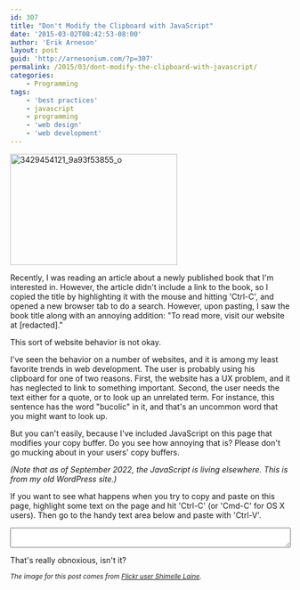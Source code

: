 ```yaml
---
id: 307
title: "Don't Modify the Clipboard with JavaScript"
date: '2015-03-02T08:42:53-08:00'
author: 'Erik Arneson'
layout: post
guid: 'http://arnesonium.com/?p=307'
permalink: /2015/03/dont-modify-the-clipboard-with-javascript/
categories:
    - Programming
tags:
    - 'best practices'
    - javascript
    - programming
    - 'web design'
    - 'web development'
---
```


<img src="http://arnesonium.com/wp-content/uploads/2015/02/3429454121_9a93f53855_o-300x200.jpg#right" alt="3429454121_9a93f53855_o" width="300" height="200" class="alignright size-medium wp-image-309" />

Recently, I was reading an article about a newly published book that I'm interested in. However, the article didn't include a link to the book, so I copied the title by highlighting it with the mouse and hitting 'Ctrl-C', and opened a new browser tab to do a search. However, upon pasting, I saw the book title along with an annoying addition: "To read more, visit our website at [redacted]."

This sort of website behavior is not okay.
<!--more-->

I've seen the behavior on a number of websites, and it is among my least favorite trends in web development. The user is probably using his clipboard for one of two reasons. First, the website has a UX problem, and it has neglected to link to something important. Second, the user needs the text either for a quote, or to look up an unrelated term. For instance, this sentence has the word "bucolic" in it, and that's an uncommon word that you might want to look up. 
<!--[obnoxious_fnords]-->

But you can't easily, because I've included JavaScript on this page that modifies your copy buffer. Do you see how annoying that is? Please don't go mucking about in your users' copy buffers.

*(Note that as of September 2022, the JavaScript is living elsewhere. This is from my old WordPress site.)*

If you want to see what happens when you try to copy and paste on this page, highlight some text on the page and hit 'Ctrl-C' (or 'Cmd-C' for OS X users). Then go to the handy text area below and paste with 'Ctrl-V'.

<textarea style="width:100%"></textarea>

That's really obnoxious, isn't it?

<small><em>The image for this post comes from <a href="https://www.flickr.com/photos/shimelle/" target="_blank">Flickr user Shimelle Laine</a>.</em></small>
